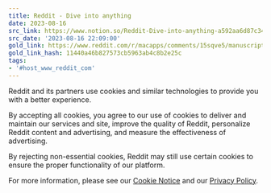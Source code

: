 ```yaml
---
title: Reddit - Dive into anything
date: 2023-08-16
src_link: https://www.notion.so/Reddit-Dive-into-anything-a592aa6d87c34188a26b56bed4c43377
src_date: '2023-08-16 22:09:00'
gold_link: https://www.reddit.com/r/macapps/comments/15sqve5/manuscriptsio_is_abandonware_yet_again_anyone/?share_id=OunN41I4IC8f0JGPlOE7c&rdt=0
gold_link_hash: 11440a46b827573cb5963ab4c8b2e25c
tags:
- '#host_www_reddit_com'
---
```




 Reddit and its partners use cookies and similar technologies to provide you with a better experience.
 



 By accepting all cookies, you agree to our use of cookies to deliver and maintain our services and site, improve the quality of Reddit, personalize Reddit content and advertising, and measure the effectiveness of advertising.
 



 By rejecting non-essential cookies, Reddit may still use certain cookies to ensure the proper functionality of our platform.
 



 For more information, please see our
 [Cookie Notice](https://reddit.com/en-us/policies/cookies)
 and our
 [Privacy Policy](https://reddit.com/en-us/policies/privacy-policy).